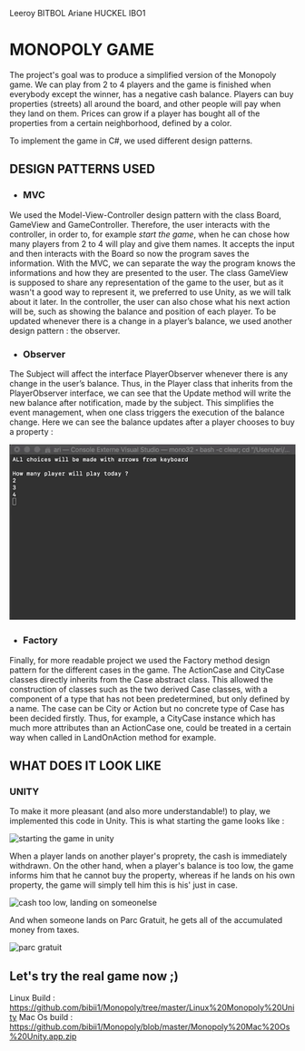 
Leeroy BITBOL
Ariane HUCKEL
IBO1



# MONOPOLY GAME

The project's goal was to produce a simplified version of the Monopoly game.
We can play from 2 to 4 players and the game is finished when everybody except the winner, has a negative cash balance. Players can buy properties (streets) all around the board, and other people will pay when they land on them. Prices can grow if a player has bought all of the properties from a certain neighborhood, defined by a color.

To implement the game in C#, we used different design patterns.

## DESIGN PATTERNS USED

 * ### MVC

We used the Model-View-Controller design pattern with the class Board, GameView and GameController. Therefore, the user interacts with the controller, in order to, for example *start the game*, when he can chose how many players from 2 to 4 will play and give them names. It accepts the input and then interacts with the Board so now the program saves the information. With the MVC, we can separate the way the program knows the informations and how they are presented to the user. The class GameView is supposed to share any representation of the game to the user, but as it wasn't a good way to represent it, we preferred to use Unity, as we will talk about it later. In the controller, the user can also chose what his next action will be, such as showing the balance and position of each player. 
To be updated whenever there is a change in a player’s balance, we used another design pattern : the observer.


* ### Observer

The Subject will affect the interface PlayerObserver whenever there is any change in the user’s balance. Thus, in the Player class that inherits from the PlayerObserver interface, we can see that the Update method will write the new balance after notification, made by the subject. This simplifies the event management, when one class triggers the execution of the balance change. Here we can see the balance updates after a player chooses to buy a property :

![observer notification in Player class](notificationobserver.gif)

* ### Factory

Finally, for more readable project we used the Factory method design pattern for the different cases in the game. The ActionCase and CityCase classes directly inherits from the Case abstract class.  This allowed the construction of classes such as the two derived Case classes, with a component of a type that has not been predetermined, but only defined by a name. The case can be City or Action but no concrete type of Case has been decided firstly.
Thus, for example, a CityCase instance which has much more attributes than an ActionCase one, could be treated in a certain way when called in LandOnAction method for example.



## WHAT DOES IT LOOK LIKE

### UNITY
        
To make it more pleasant (and also more understandable!) to play, we implemented this code in Unity. This is what starting the game looks like :

![starting the game in unity](startingthegame.gif)


When a player lands on another player's proprety, the cash is immediately withdrawn.
On the other hand, when a player's balance is too low, the game informs him that he cannot buy the property, whereas if he lands on his own property, the game will simply tell him this is his' just in case.

![cash too low, landing on someonelse](actions.gif)


And when someone lands on Parc Gratuit, he gets all of the accumulated money from taxes.

![parc gratuit](parcgratuit.gif)


## Let's try the real game now ;)

Linux Build : https://github.com/bibii1/Monopoly/tree/master/Linux%20Monopoly%20Unity
Mac Os build : https://github.com/bibii1/Monopoly/blob/master/Monopoly%20Mac%20Os%20Unity.app.zip









